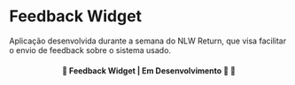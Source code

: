 # Feedback Widget

Aplicação desenvolvida durante a semana do NLW Return, que visa facilitar o envio de feedback sobre o sistema usado.

<h4 align="center"> 
	🚧  Feedback Widget | Em Desenvolvimento 🚀 🚧
</h4>